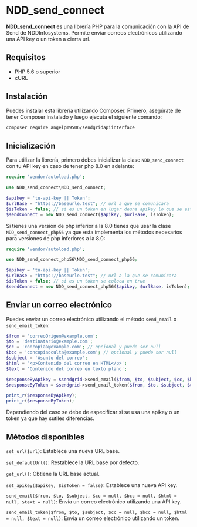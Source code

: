 # NDD_send_connect

**NDD_send_connect** es una librería PHP para la comunicación con la API de Send de NDDInfosystems. Permite enviar correos electrónicos utilizando una API key o un token a cierta url.

## Requisitos

- PHP 5.6 o superior
- cURL

## Instalación

Puedes instalar esta librería utilizando Composer. Primero, asegúrate de tener Composer instalado y luego ejecuta el siguiente comando:

```bash
composer require angelpm9506/sendgridapiinterface
```

## Inicialización

Para utilizar la librería, primero debes inicializar la clase `NDD_send_connect` con tu API key en caso de tener php 8.0 en adelante:

```PHP
require 'vendor/autoload.php';

use NDD_send_connect\NDD_send_connect;

$apikey = 'tu-api-key || Token';
$urlBase = "https://baseurle.test"; // url a que se comunicara
$isToken = false; // si es un token en lugar deuna apikey lo que se esta implementando
$sendConnect = new NDD_send_connect($apikey, $urlBase, isToken);
```

Si tienes una versión de php inferior a la 8.0 tienes que usar la clase `NDD_send_connect_php56` ya que esta implementa los métodos necesarios para versiones de php inferiores a la 8.0:

```PHP
require 'vendor/autoload.php';

use NDD_send_connect_php56\NDD_send_connect_php56;

$apikey = 'tu-api-key || Token';
$urlBase = "https://baseurle.test"; // url a la que se comunicara
$isToken = false; // si es un token se coloca en true 
$sendConnect = new NDD_send_connect_php56($apikey, $urlBase, isToken);
```

## Enviar un correo electrónico

Puedes enviar un correo electrónico utilizando el método ``send_email`` o ``send_email_token``:

```PHP
$from = 'correoOrigen@example.com';
$to = 'destinatario@example.com';
$cc = 'concopiaa@example.com'; // opcional y puede ser null
$bcc = 'concopiaoculta@example.com'; // opcional y puede ser null
$subject = 'Asunto del correo';
$html = '<p>Contenido del correo en HTML</p>';
$text = 'Contenido del correo en texto plano';

$responseByApikey = $sendgrid->send_email($from, $to, $subject, $cc, $bcc, $html, $text);
$responseByToken = $sendgrid->send_email_token($from, $to, $subject, $cc, $bcc, $html, $text);

print_r($responseByApikey);
print_r($responseByToken);
```
Dependiendo del caso se debe de especificar si se usa una apikey o un token ya que hay sutiles diferencias.

## Métodos disponibles

``set_url($url)``: Establece una nueva URL base.

``set_defaultUrl()``: Restablece la URL base por defecto.

``get_url()``: Obtiene la URL base actual.

``set_apikey($apikey, $isToken = false)``: Establece una nueva API key.

``send_email($from, $to, $subject, $cc = null, $bcc = null, $html = null, $text = null)``: Envía un correo electrónico utilizando una API key.

``send_email_token($from, $to, $subject, $cc = null, $bcc = null, $html = null, $text = null)``: Envía un correo electrónico utilizando un token.
